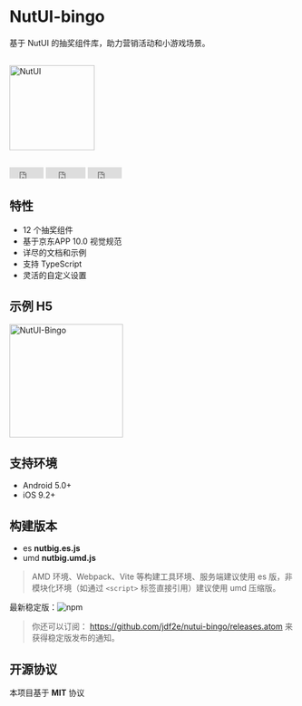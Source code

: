 # NutUI-bingo

基于 NutUI 的抽奖组件库，助力营销活动和小游戏场景。

<div style="margin:30px 0;">
    <img src="https://img14.360buyimg.com/imagetools/jfs/t1/167902/2/8762/791358/603742d7E9b4275e3/e09d8f9a8bf4c0ef.png" width="150" alt="NutUI">
</div>

<iframe src="https://ghbtns.com/github-btn.html?user=jdf2e&repo=nutui-bingo&type=star&count=true" frameborder="0" scrolling="0" width="60px" height="20px"></iframe>

<iframe src="https://ghbtns.com/github-btn.html?user=jdf2e&repo=nutui-bingo&type=watch&count=true&v=2" frameborder="0" scrolling="0" width="70px" height="20px"></iframe>

<iframe src="https://ghbtns.com/github-btn.html?user=jdf2e&repo=nutui-bingo&type=fork&count=true" frameborder="0" scrolling="0" width="60px" height="20px"></iframe>

## 特性

* 12 个抽奖组件
* 基于京东APP 10.0 视觉规范
* 详尽的文档和示例
* 支持 TypeScript
* 灵活的自定义设置

## 示例 H5

<img src="https://img11.360buyimg.com/imagetools/jfs/t1/167199/15/24963/2648/61ea6b4dE7bcc7a55/bccecb56cb063dff.png" width="200" alt="NutUI-Bingo" />
<!-- <img src="https://storage.360buyimg.com/jdc-article/gh_f2231eb941be_258.jpg" width="200" alt="NutUI" /> -->

## 支持环境

* Android 5.0+
* iOS 9.2+


## 构建版本

* es **nutbig.es.js**
* umd **nutbig.umd.js**

> AMD 环境、Webpack、Vite 等构建工具环境、服务端建议使用 es 版，非模块化环境（如通过 `<script>` 标签直接引用）建议使用 umd 压缩版。

最新稳定版：![npm](https://img.shields.io/npm/v/@nutui/nutui.svg)

> 你还可以订阅： https://github.com/jdf2e/nutui-bingo/releases.atom 来获得稳定版发布的通知。



## 开源协议

本项目基于 **MIT** 协议